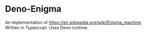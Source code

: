# Deno-Enigma

An implementation of https://en.wikipedia.org/wiki/Enigma_machine. Written in Typescript. Uses Deno runtime.
